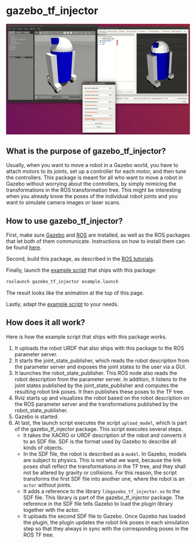 # gazebo_tf_injector

![gazebo_tf_injector logo](gazebo_tf_injector.gif)

## What is the purpose of gazebo_tf_injector?

Usually, when you want to move a robot in a Gazebo world, you have to attach motors to its joints, set up a controller for each motor, and then tune the controllers.
This package is meant for all who want to move a robot in Gazebo without worrying about the controllers, by simply mimicing the transformations in the ROS transformation tree.
This might be interesting when you already know the poses of the individual robot joints and you want to simulate camera images or laser scans.

## How to use gazebo_tf_injector?

First, make sure [Gazebo](http://gazebosim.org/) and [ROS](http://www.ros.org/)
are installed, as well as the ROS packages that let both of them communicate.
Instructions on how to install them can be found
[here](http://gazebosim.org/tutorials?tut=ros_installing).

Second, build this package, as described in the [ROS tutorials](http://wiki.ros.org/ROS/Tutorials/BuildingPackages).

Finally, launch the [example script](launch/example.launch) that ships with this package:
```bash
roslaunch gazebo_tf_injector example.launch
```

The result looks like the animation at the top of this page.

Lastly, adapt the [example script](launch/example.launch) to your needs.

## How does it all work?

Here is how the example script that ships with this package works.

1. It uploads the robot URDF that also ships with this package to the ROS parameter server.
2. It starts the joint_state_publisher, which reads the robot description from the parameter server and exposes the joint states to the user via a GUI.
3. It launches the robot_state_publisher. This ROS node also reads the robot description from the parameter server. In addition, it listens to the joint states published by the joint_state_publisher and computes the resulting robot link poses. It then publishes these poses to the TF tree.
4. Rviz starts up and visualizes the robot based on the robot description on the ROS parameter server and the transformations published by the robot_state_publisher.
5. Gazebo is started.
6. At last, the launch script executes the script `upload_model`, which is part of the gazebo_tf_injector package. This script executes several steps.
    - It takes the XACRO or URDF description of the robot and converts it to an SDF file. SDF is the format used by Gazebo to describe all kinds of objects. 
    - In the SDF file, the robot is described as a `model`. In Gazebo, models are subject to physics. This is not what we want, because the link poses shall reflect the transformations in the TF tree, and they shall not be altered by gravity or collisions. For this reason, the script transforms the first SDF file into another one, where the robot is an `actor` without joints. 
    - It adds a reference to the library `libgazebo_tf_injector.so` to the SDF file. This library is part of the gazebo_tf_injector package. The reference in the SDF file tells Gazebo to load the plugin library together with the actor.
    - It uploads the second SDF file to Gazebo. Once Gazebo has loaded the plugin, the plugin updates the robot link poses in each simulation step so that they always in sync with the corresponding poses in the ROS TF tree.